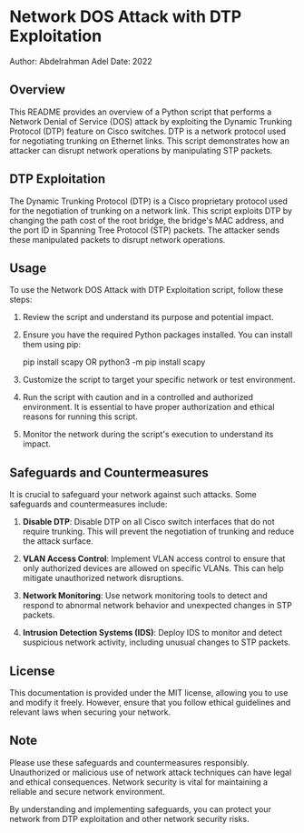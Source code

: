 # Network DOS Attack with DTP Exploitation

Author: Abdelrahman Adel
Date: 2022

## Overview

This README provides an overview of a Python script that performs a Network Denial of Service (DOS) attack by exploiting the Dynamic Trunking Protocol (DTP) feature on Cisco switches. DTP is a network protocol used for negotiating trunking on Ethernet links. This script demonstrates how an attacker can disrupt network operations by manipulating STP packets.

## DTP Exploitation

The Dynamic Trunking Protocol (DTP) is a Cisco proprietary protocol used for the negotiation of trunking on a network link. This script exploits DTP by changing the path cost of the root bridge, the bridge's MAC address, and the port ID in Spanning Tree Protocol (STP) packets. The attacker sends these manipulated packets to disrupt network operations.

## Usage

To use the Network DOS Attack with DTP Exploitation script, follow these steps:

1. Review the script and understand its purpose and potential impact.

2. Ensure you have the required Python packages installed. You can install them using pip:

    pip install scapy OR python3 -m pip install scapy


3. Customize the script to target your specific network or test environment.

4. Run the script with caution and in a controlled and authorized environment. It is essential to have proper authorization and ethical reasons for running this script.

5. Monitor the network during the script's execution to understand its impact.

## Safeguards and Countermeasures

It is crucial to safeguard your network against such attacks. Some safeguards and countermeasures include:

1. **Disable DTP**: Disable DTP on all Cisco switch interfaces that do not require trunking. This will prevent the negotiation of trunking and reduce the attack surface.

2. **VLAN Access Control**: Implement VLAN access control to ensure that only authorized devices are allowed on specific VLANs. This can help mitigate unauthorized network disruptions.

3. **Network Monitoring**: Use network monitoring tools to detect and respond to abnormal network behavior and unexpected changes in STP packets.

4. **Intrusion Detection Systems (IDS)**: Deploy IDS to monitor and detect suspicious network activity, including unusual changes to STP packets.

## License

This documentation is provided under the MIT license, allowing you to use and modify it freely. However, ensure that you follow ethical guidelines and relevant laws when securing your network.

## Note

Please use these safeguards and countermeasures responsibly. Unauthorized or malicious use of network attack techniques can have legal and ethical consequences. Network security is vital for maintaining a reliable and secure network environment.

By understanding and implementing safeguards, you can protect your network from DTP exploitation and other network security risks.
